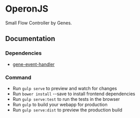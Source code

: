 OperonJS
======

Small Flow Controller by Genes.


## Documentation

### Dependencies
- [gene-event-handler](https://github.com/trevorpao/geneEH)

### Command

* Run `gulp serve` to preview and watch for changes
* Run `bower install` --save <package> to install frontend dependencies
* Run `gulp serve:test` to run the tests in the browser
* Run `gulp` to build your webapp for production
* Run `gulp serve:dist` to preview the production build

